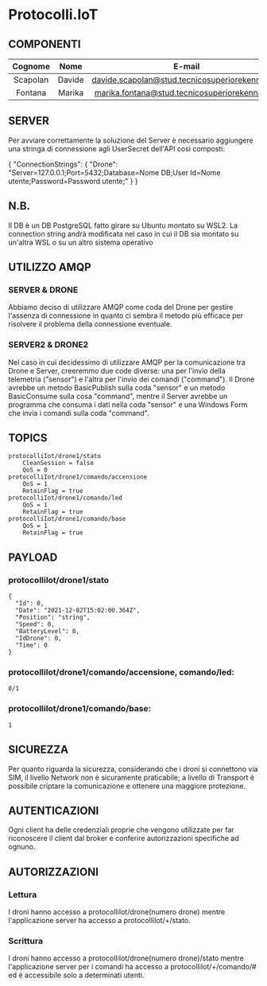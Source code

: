 # Protocolli.IoT

## COMPONENTI

|Cognome | Nome | E-mail|
|:-:|:-:|:-:|
| Scapolan | Davide | davide.scapolan@stud.tecnicosuperiorekennedy.it |
| Fontana | Marika | marika.fontana@stud.tecnicosuperiorekennedy.it |

## SERVER

Per avviare correttamente la soluzione del Server è necessario aggiungere una stringa di connessione agli UserSecret dell'API così composti:

{ "ConnectionStrings": { "Drone": "Server=127.0.0.1;Port=5432;Database=Nome DB;User Id=Nome utente;Password=Password utente;" } }

## N.B.

Il DB è un DB PostgreSQL fatto girare su Ubuntu montato su WSL2. La connection string andrà modificata nel caso in cui il DB sia montato su un'altra WSL o su un altro sistema operativo

## UTILIZZO AMQP
### SERVER & DRONE
Abbiamo deciso di utilizzare AMQP come coda del Drone per gestire l'assenza di connessione in quanto ci sembra il metodo più efficace per risolvere il problema della connessione eventuale.

### SERVER2 & DRONE2
Nel caso in cui decidessimo di utilizzare AMQP per la comunicazione tra Drone e Server, creeremmo due code diverse: una per l'invio della telemetria ("sensor") e l'altra per l'invio dei comandi ("command"). Il Drone avrebbe un metodo BasicPublish sulla coda "sensor" e un metodo BasicConsume sulla cosa "command", mentre il Server avrebbe un programma che consuma i dati nella coda "sensor" e una Windows Form che invia i comandi sulla coda "command".

## TOPICS

	protocolliIot/drone1/stato
		CleanSession = false
		QoS = 0
	protocolliIot/drone1/comando/accensione
		QoS = 1
		RetainFlag = true
	protocolliIot/drone1/comando/led
		QoS = 1
		RetainFlag = true
	protocolliIot/drone1/comando/base
		QoS = 1
		RetainFlag = true

## PAYLOAD

###	protocolliIot/drone1/stato
	{
	  "Id": 0,
	  "Date": "2021-12-02T15:02:00.364Z",
	  "Position": "string",
	  "Speed": 0,
	  "BatteryLevel": 0,
	  "IdDrone": 0,
	  "Time": 0
	}

###	protocolliIot/drone1/comando/accensione, comando/led:
	0/1

###	protocolliIot/drone1/comando/base:
	1
	
## SICUREZZA

Per quanto riguarda la sicurezza, considerando che i droni si connettono via SIM, il livello Network non è sicuramente praticabile; a livello di Transport è possibile criptare la comunicazione e ottenere una maggiore protezione.

## AUTENTICAZIONI

Ogni client ha delle credenziali proprie che vengono utilizzate per far riconoscere il client dal broker e conferire autorizzazioni specifiche ad ognuno.

## AUTORIZZAZIONI

###	Lettura
I droni hanno accesso a protocolliIot/drone(numero drone) mentre l'applicazione server ha accesso a protocolliIot/+/stato.

###	Scrittura
I droni hanno accesso a protocolliIot/drone(numero drone)/stato mentre l'applicazione server per i comandi ha accesso a protocolliIot/+/comando/# ed è accessibile solo a determinati utenti.
